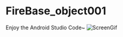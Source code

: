 # FireBase_object001
Enjoy the Android Studio Code~
![ScreenGif](https://user-images.githubusercontent.com/109954610/215122452-c9795aea-c79a-4e88-8466-e541556944e3.gif)
